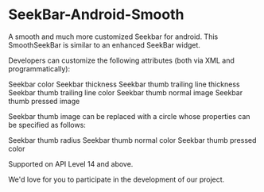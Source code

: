 SeekBar-Android-Smooth
======================

A smooth and much more customized Seekbar for android.
This SmoothSeekBar is similar to an enhanced SeekBar widget.

Developers can customize the following attributes (both via XML and programmatically):

Seekbar color
Seekbar thickness
Seekbar thumb trailing line thickness
Seekbar thumb trailing line color
Seekbar thumb normal image
Seekbar thumb pressed image

Seekbar thumb image can be replaced with a circle whose properties can be specified as follows:

Seekbar thumb radius
Seekbar thumb normal color
Seekbar thumb pressed color

Supported on API Level 14 and above.

We'd love for you to participate in the development of our project.
